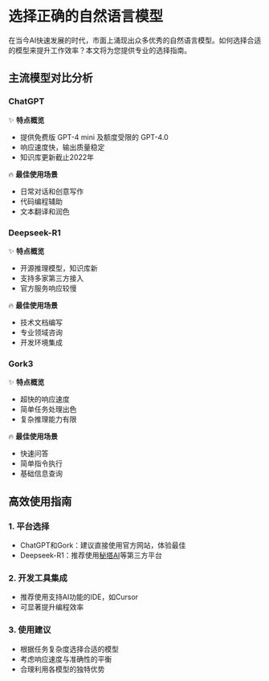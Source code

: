 # 选择正确的自然语言模型

在当今AI快速发展的时代，市面上涌现出众多优秀的自然语言模型。如何选择合适的模型来提升工作效率？本文将为您提供专业的选择指南。

## 主流模型对比分析

### ChatGPT
✨ **特点概览**
- 提供免费版 GPT-4 mini 及额度受限的 GPT-4.0
- 响应速度快，输出质量稳定
- 知识库更新截止2022年

🔥 **最佳使用场景**
- 日常对话和创意写作
- 代码编程辅助
- 文本翻译和润色

### Deepseek-R1 
✨ **特点概览**
- 开源推理模型，知识库新
- 支持多家第三方接入
- 官方服务响应较慢

🔥 **最佳使用场景**
- 技术文档编写
- 专业领域咨询
- 开发环境集成

### Gork3
✨ **特点概览**
- 超快的响应速度
- 简单任务处理出色
- 复杂推理能力有限

🔥 **最佳使用场景**
- 快速问答
- 简单指令执行
- 基础信息查询

## 高效使用指南

### 1. 平台选择
- ChatGPT和Gork：建议直接使用官方网站，体验最佳
- Deepseek-R1：推荐使用[秘塔AI](https://metaso.cn/?s=itab1&q=)等第三方平台

### 2. 开发工具集成
- 推荐使用支持AI功能的IDE，如Cursor
- 可显著提升编程效率

### 3. 使用建议
- 根据任务复杂度选择合适的模型
- 考虑响应速度与准确性的平衡
- 合理利用各模型的独特优势
